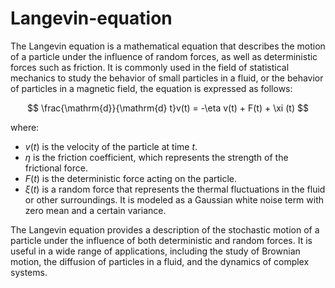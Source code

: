 # Langevin-equation
The Langevin equation is a mathematical equation that describes the motion of a particle under the influence of random forces, as well as deterministic forces such as friction. It is commonly used in the field of statistical mechanics to study the behavior of small particles in a fluid, or the behavior of particles in a magnetic field, the equation is expressed as follows:

$$
\frac{\mathrm{d}}{\mathrm{d} t}v(t) = -\eta v(t) + F(t) + \xi (t)
$$

where:

* $v(t)$ is the velocity of the particle at time $t$.
* $\eta$ is the friction coefficient, which represents the strength of the frictional force.
* $F(t)$ is the deterministic force acting on the particle.
* $ξ(t)$ is a random force that represents the thermal fluctuations in the fluid or other surroundings. It is modeled as a Gaussian white noise term with zero mean and a certain variance.

The Langevin equation provides a description of the stochastic motion of a particle under the influence of both deterministic and random forces. It is useful in a wide range of applications, including the study of Brownian motion, the diffusion of particles in a fluid, and the dynamics of complex systems.
